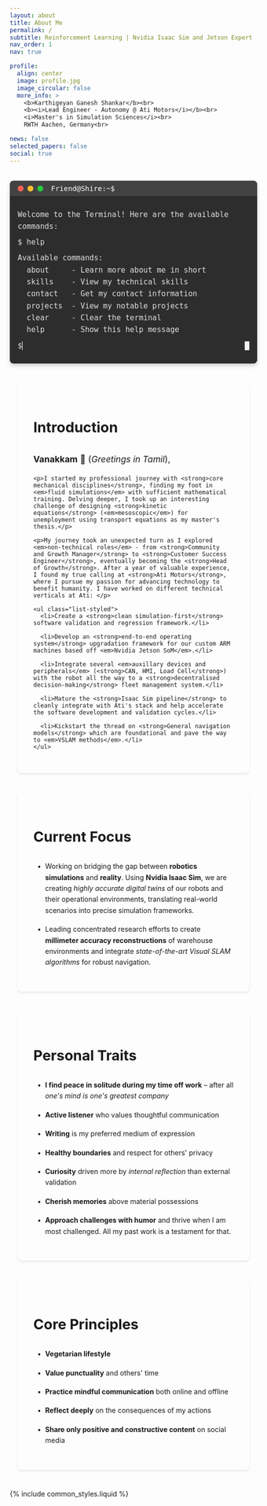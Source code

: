 ```yaml
---
layout: about
title: About Me
permalink: /
subtitle: Reinforcement Learning | Nvidia Isaac Sim and Jetson Expert | VSLAM and Foundational models
nav_order: 1
nav: true

profile:
  align: center
  image: profile.jpg
  image_circular: false
  more_info: >
    <b>Karthigeyan Ganesh Shankar</b><br>
    <b><i>Lead Engineer - Autonomy @ Ati Motors</i></b><br>
    <i>Master's in Simulation Sciences</i><br>
    RWTH Aachen, Germany<br>

news: false
selected_papers: false
social: true
---
```


<div class="terminal-container">
  <div class="terminal-header">
    <div class="terminal-buttons">
      <span class="terminal-button close"></span>
      <span class="terminal-button minimize"></span>
      <span class="terminal-button maximize"></span>
    </div>
    <div class="terminal-title">Friend@Shire:~$</div>
  </div>
  <div class="terminal-content" id="terminal">
    <div class="terminal-line">Welcome to the Terminal! Here are the available commands:</div>
    <div class="terminal-line">$ help</div>
    <div class="terminal-line">Available commands:
  about     - Learn more about me in short
  skills    - View my technical skills
  contact   - Get my contact information
  projects  - View my notable projects
  clear     - Clear the terminal
  help      - Show this help message</div>
    <div class="terminal-line"><span class="prompt">$</span><input type="text" class="terminal-input" id="terminal-input" autocomplete="off" spellcheck="false" autofocus><span class="terminal-cursor">█</span></div>
  </div>
</div>

<style>
.profile {
  width: 100%;
  max-width: 300px;
  margin: 0 auto 3rem auto;
  text-align: center;
  padding: 2rem;
  border-radius: 8px;
}

.profile .more-info {
  margin: 1rem 0;
  font-family: monospace;
}

.profile .more-info p {
  margin: 0.5rem 0;
  color: var(--global-text-color);
  font-size: 1.1rem;
}

.profile img {
  max-width: 250px;
  height: auto;
  margin-bottom: 1.5rem;
  box-shadow: 0 4px 8px rgba(0,0,0,0.15);
}

.content-wrapper {
  max-width: 800px;
  margin: 2rem auto;
  padding: 0 1rem;
}

.section {
  margin: 2.5rem 0;
  padding: 2rem;
  background: var(--global-bg-color);
  border-radius: 8px;
  box-shadow: 0 2px 4px rgba(0,0,0,0.1);
  border: 1px solid var(--global-divider-color);
}

.section-title {
  color: var(--global-theme-color);
  font-size: 1.8rem;
  margin-bottom: 1.5rem;
  padding-bottom: 0.5rem;
  border-bottom: 2px solid var(--global-theme-color);
}

.section p {
  color: var(--global-text-color);
  line-height: 1.8;
  font-size: 1.1rem;
  margin: 1rem 0;
}

.list-styled {
  list-style-type: none;
  padding-left: 0;
}

.list-styled li {
  margin: 1rem 0;
  position: relative;
  padding-left: 1.5rem;
  color: var(--global-text-color);
  line-height: 1.6;
}

.list-styled li:before {
  content: "•";
  position: absolute;
  left: 0.5rem;
  color: var(--global-theme-color);
}

@media (max-width: 768px) {
  .profile {
    padding: 1rem;
  }
  
  .section {
    padding: 1.5rem;
  }
  
  .profile img {
    max-width: 200px;
  }
}

.terminal-container {
  width: 100%;
  max-width: 800px;
  margin: 2rem auto;
  background: #2d2d2d;
  border-radius: 8px;
  box-shadow: 0 4px 8px rgba(0,0,0,0.2);
  overflow: hidden;
}

.terminal-header {
  background: #424242;
  padding: 0.5rem 1rem;
  display: flex;
  align-items: center;
  border-bottom: 1px solid #1a1a1a;
}

.terminal-buttons {
  display: flex;
  gap: 0.5rem;
}

.terminal-button {
  width: 12px;
  height: 12px;
  border-radius: 50%;
  display: inline-block;
}

.close { background: #ff5f56; }
.minimize { background: #ffbd2e; }
.maximize { background: #27c93f; }

.terminal-title {
  color: #fff;
  margin-left: 1rem;
  font-family: monospace;
  font-size: 0.9rem;
}

.terminal-content {
  padding: 1rem;
  color: #e0e0e0;
  font-family: monospace;
  font-size: 0.95rem;
  line-height: 1.6;
  min-height: 200px;
  background: #2d2d2d;
}

.terminal-line {
  margin: 0.5rem 0;
  white-space: pre-wrap;
  color: #e0e0e0;
  display: flex;
  align-items: center;
  gap: 0;
}

.prompt {
  margin-right: 0;
  padding-right: 0;
}

.terminal-input {
  background: transparent;
  border: none;
  color: #fff;
  font-family: monospace;
  font-size: 0.95rem;
  outline: none;
  margin-left: 0;
  padding-left: 0;
  flex: 1;
  min-width: 2ch;
}

@keyframes blink {
  0%, 100% { opacity: 1; }
  50% { opacity: 0; }
}

.terminal-cursor {
  animation: blink 1s infinite;
  color: #fff;
}

.terminal-line.error {
  color: #ff5f56;
}

.terminal-line.success {
  color: #27c93f;
}

.terminal-line.info {
  color: #ffbd2e;
}

/* Dark mode specific styles */
@media (prefers-color-scheme: dark) {
  .terminal-container {
    background: #1a1a1a;
  }
  
  .terminal-header {
    background: #2d2d2d;
  }
  
  .terminal-content {
    background: #1a1a1a;
  }
}
</style>

<script>
document.addEventListener('DOMContentLoaded', function() {
  const terminal = document.getElementById('terminal');
  const input = document.getElementById('terminal-input');
  let commandHistory = ['help'];
  let historyIndex = commandHistory.length;
  let currentInput = '';

  const commands = {
    help: () => `Available commands:
  about     - Learn more about me in short
  skills    - View my technical skills
  contact   - Get my contact information
  projects  - View my notable projects
  clear     - Clear the terminal
  help      - Show this help message`,
    
    about: () => `Karthigeyan Ganesh Shankar
Lead Engineer - Autonomy @ Ati Motors
Specializing in Reinforcement Learning, Robotics, and Simulation`,
    
    skills: () => `Technical Skills:
• Simulations
• Nvidia Isaac Sim
• Operating systems
• Computer vision models
• Docker and Kubernetes`,
    
    contact: () => `Email: karthigeyan.gs@gmail.com
LinkedIn: linkedin.com/in/karthigeyan-ganesh-shankar
GitHub: github.com/karthigeyanrgs`,
    
    projects: () => `Notable Projects:
1. 3D reconstruction methods - VGGT, Mast3R, Fast3R, Nerf models
2. Isaac Sim highly fidel representations
3. Migration from Monolithic to Microservices
4. VSLAM Implementation for Lidar free navigation
5. Upgrading the operating system with custom dts`,
    
    clear: () => {
      const welcomeLine = document.createElement('div');
      welcomeLine.className = 'terminal-line';
      welcomeLine.textContent = "Welcome! Type 'help' to see available commands.";

      // Create the input line with the $ prompt
      const inputLine = document.createElement('div');
      inputLine.className = 'terminal-line';
      inputLine.innerHTML = '<span class="prompt">$</span><input type="text" class="terminal-input" id="terminal-input" autocomplete="off" spellcheck="false" autofocus><span class="terminal-cursor">█</span>';

      terminal.innerHTML = '';
      terminal.appendChild(welcomeLine);
      terminal.appendChild(inputLine);
      return '';
    }
  };

  function addLine(text, className = '') {
    const line = document.createElement('div');
    line.className = `terminal-line ${className}`;
    line.textContent = text;
    terminal.insertBefore(line, terminal.lastElementChild);
    terminal.scrollTop = terminal.scrollHeight;
  }

  function executeCommand(cmd) {
    const command = cmd.toLowerCase().trim();
    if (command === '') return;
    
    addLine(`$ ${command}`);
    
    if (commands[command]) {
      const output = commands[command]();
      if (output) addLine(output);
    } else {
      addLine(`Command not found: ${command}. Type 'help' for available commands.`, 'error');
    }
    
    if (!commandHistory.includes(command)) {
      commandHistory.push(command);
    }
    historyIndex = commandHistory.length;
    currentInput = '';
    input.value = '';
  }

  // Focus input when clicking anywhere in terminal
  terminal.addEventListener('click', () => {
    input.focus();
  });

  input.addEventListener('keydown', (e) => {
    if (e.key === 'Enter') {
      executeCommand(input.value);
    } else if (e.key === 'ArrowUp') {
      e.preventDefault();
      if (historyIndex > 0) {
        historyIndex--;
        input.value = commandHistory[historyIndex];
      }
    } else if (e.key === 'ArrowDown') {
      e.preventDefault();
      if (historyIndex < commandHistory.length - 1) {
        historyIndex++;
        input.value = commandHistory[historyIndex];
      } else {
        historyIndex = commandHistory.length;
        input.value = currentInput;
      }
    }
  });

  input.addEventListener('input', () => {
    currentInput = input.value;
  });

  // Focus input on load
  input.focus();
});
</script>

<div class="content-wrapper">
  <!-- Introduction Section -->
  <div class="section">
    <h2 class="section-title">Introduction</h2>
    <p><strong>Vanakkam</strong> 🙏 (<em>Greetings in Tamil</em>),</p>
    
    <p>I started my professional journey with <strong>core mechanical disciplines</strong>, finding my foot in <em>fluid simulations</em> with sufficient mathematical training. Delving deeper, I took up an interesting challenge of designing <strong>kinetic equations</strong> (<em>mesoscopic</em>) for unemployment using transport equations as my master's thesis.</p>
    
    <p>My journey took an unexpected turn as I explored <em>non-technical roles</em> - from <strong>Community and Growth Manager</strong> to <strong>Customer Success Engineer</strong>, eventually becoming the <strong>Head of Growth</strong>. After a year of valuable experience, I found my true calling at <strong>Ati Motors</strong>, where I pursue my passion for advancing technology to benefit humanity. I have worked on different technical verticals at Ati: </p>

    <ul class="list-styled">
      <li>Create a <strong>clean simulation-first</strong> software validation and regression framework.</li>
      
      <li>Develop an <strong>end-to-end operating system</strong> upgradation framework for our custom ARM machines based off <em>Nvidia Jetson SoM</em>.</li>
      
      <li>Integrate several <em>auxillary devices and peripherals</em> (<strong>CAN, HMI, Load Cell</strong>) with the robot all the way to a <strong>decentralised decision-making</strong> fleet management system.</li>
      
      <li>Mature the <strong>Isaac Sim pipeline</strong> to cleanly integrate with Ati's stack and help accelerate the software development and validation cycles.</li>
      
      <li>Kickstart the thread on <strong>General navigation models</strong> which are foundational and pave the way to <em>VSLAM methods</em>.</li>
    </ul>

  </div>

  <!-- Current Work Section -->
  <div class="section">
    <h2 class="section-title">Current Focus</h2>
    <ul class="list-styled">
      <li>Working on bridging the gap between <strong>robotics simulations</strong> and <strong>reality</strong>. Using <strong>Nvidia Isaac Sim</strong>, we are creating <em>highly accurate digital twins</em> of our robots and their operational environments, translating real-world scenarios into precise simulation frameworks.</li>
      <li>Leading concentrated research efforts to create <strong>millimeter accuracy reconstructions</strong> of warehouse environments and integrate <em>state-of-the-art Visual SLAM algorithms</em> for robust navigation.</li>
    </ul>
  </div>

  <!-- Personal Traits Section -->
  <div class="section">
    <h2 class="section-title">Personal Traits</h2>
    <ul class="list-styled">
      <li><b>I find peace in solitude during my time off work</b> – after all <i>one's mind is one's greatest company</i></li>
      <li><b>Active listener</b> who values thoughtful communication</li>
      <li><b>Writing</b> is my preferred medium of expression</li>
      <li><b>Healthy boundaries</b> and respect for others' privacy</li>
      <li><b>Curiosity</b> driven more by <i>internal reflection</i> than external validation</li>
      <li><b>Cherish memories</b> above material possessions</li>
      <li><b>Approach challenges with humor</b> and thrive when I am most challenged. All my past work is a testament for that.</li>
    </ul>
  </div>
  
  <!-- Principles Section -->
  <div class="section">
    <h2 class="section-title">Core Principles</h2>
    <ul class="list-styled">
      <li><b>Vegetarian lifestyle</b></li>
      <li><b>Value punctuality</b> and others' time</li>
      <li><b>Practice mindful communication</b> both online and offline</li>
      <li><b>Reflect deeply</b> on the consequences of my actions</li>
      <li><b>Share only positive and constructive content</b> on social media</li>
    </ul>
  </div>
</div>

{% include common_styles.liquid %}

